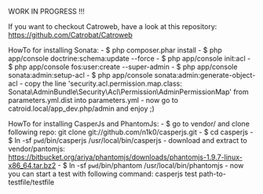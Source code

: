 WORK IN PROGRESS !!!

If you want to checkout Catroweb, have a look at this repository: https://github.com/Catrobat/Catroweb


HowTo for installing Sonata:
	- $ php composer.phar install
	- $ php app/console doctrine:schema:update --force
	- $ php app/console init:acl
	- $ php app/console fos:user:create --super-admin
	- $ php app/console sonata:admin:setup-acl
	- $ php app/console sonata:admin:generate-object-acl
	- copy the line 'security.acl.permission.map.class: Sonata\AdminBundle\Security\Acl\Permission\AdminPermissionMap' from
	  parameters.yml.dist into parameters.yml
	- now go to catroid.local/app_dev.php/admin and enjoy ;)

HowTo for installing CasperJs and PhantomJs:
	- $ go to vendor/ and clone following repo: git clone git://github.com/n1k0/casperjs.git
	- $ cd casperjs
	- $ ln -sf `pwd`/bin/casperjs /usr/local/bin/casperjs
	- download and extract to vendor/pantomjs: https://bitbucket.org/ariya/phantomjs/downloads/phantomjs-1.9.7-linux-x86_64.tar.bz2
	- $ ln -sf `pwd`/bin/phantom /usr/local/bin/phantomjs
	- now you can start a test with following command: casperjs test path-to-testfile/testfile
